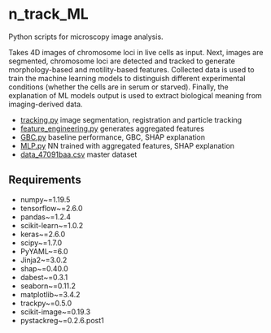 # n_track_ML


Python scripts for microscopy image analysis. 

Takes 4D images of chromosome loci in live cells as input. Next, images are segmented, chromosome loci are detected and tracked to generate morphology-based and motility-based features. 
Collected data is used to train the machine learning models to distinguish different experimental conditions (whether the cells are in serum or starved). Finally, the explanation of ML models output is used to extract biological meaning from imaging-derived data.

* [tracking.py](https://github.com/redchuk/n_track_ML/blob/master/to_become_public/tracking.py)    image segmentation, registration and particle tracking
* [feature_engineering.py](https://github.com/hajaalin/n_track_ML/blob/master/to_become_public/feature_engineering.py)    generates aggregated features
* [GBC.py](https://github.com/hajaalin/n_track_ML/blob/master/to_become_public/GBC.py)    baseline performance, GBC, SHAP explanation
* [MLP.py](https://github.com/hajaalin/n_track_ML/blob/master/to_become_public/MLP.py)    NN trained with aggregated features, SHAP explanation
* [data_47091baa.csv](https://github.com/hajaalin/n_track_ML/blob/master/to_become_public/tracking_output/data_47091baa.csv)    master dataset 

## Requirements

- numpy~=1.19.5
- tensorflow~=2.6.0
- pandas~=1.2.4
- scikit-learn~=1.0.2
- keras~=2.6.0
- scipy~=1.7.0
- PyYAML~=6.0
- Jinja2~=3.0.2
- shap~=0.40.0
- dabest~=0.3.1
- seaborn~=0.11.2
- matplotlib~=3.4.2
- trackpy~=0.5.0
- scikit-image~=0.19.3
- pystackreg~=0.2.6.post1
